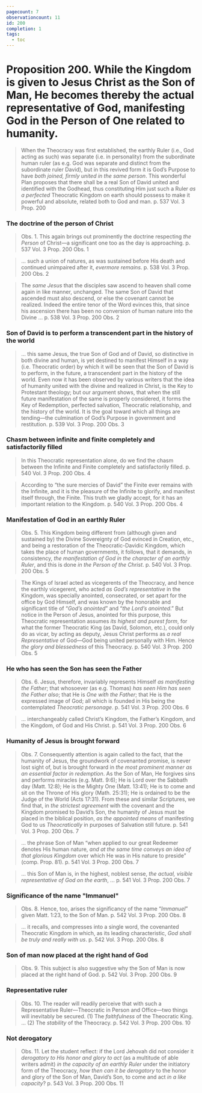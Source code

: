 ```yaml
---
pagecount: 7
observationcount: 11
id: 200
completion: 1
tags:
  - toc
---
```

# Proposition 200. While the Kingdom is given to Jesus Christ as the Son of Man, He becomes thereby the actual representative of God, manifesting God in the Person of One related to humanity.

>When the Theocracy was first established, the earthly Ruler (i.e., God acting as such) was separate (i.e. in personality) from the subordinate human ruler (as e.g. God was separate and distinct from the subordinate ruler David), but in this revived form it is God’s Purpose to have *both joined, firmly united in the same person*. This wonderful Plan proposes that there shall be a real Son of David united and identified with the Godhead, thus constituting Him just such a Ruler *as a perfected* Theocratic Kingdom on earth should possess to make it powerful and absolute, related both to God and man.
>p. 537 Vol. 3 Prop. 200
### The doctrine of the person of Christ
>Obs. 1. This again brings out prominently the doctrine respecting *the Person* of Christ—a significant one too as the day is approaching.
>p. 537 Vol. 3 Prop. 200 Obs. 1

>... such a union of natures, as was sustained before His death and continued unimpaired after it, *evermore remains*.
>p. 538 Vol. 3 Prop. 200 Obs. 2

>The *same Jesus* that the disciples saw ascend to heaven shall come again in like manner, unchanged. The same Son of David that ascended must also descend, or else the covenant cannot be realized. Indeed the entire tenor of the Word evinces this, that since his ascension there has been no conversion of human nature into the Divine ...
>p. 538 Vol. 3 Prop. 200 Obs. 2
### Son of David is to perform a transcendent part in the history of the world
>... this same Jesus, the true Son of God and of David, so distinctive in both divine and human, is yet destined to manifest Himself in a way (i.e. Theocratic order) by which it will be seen that the Son of David is to perform, in the future, a transcendent part in the history of the world. Even now it has been observed by various writers that the idea of humanity united with the divine and realized in Christ, is the Key to Protestant theology; but our argument shows, that when the still future manifestation of the same is properly considered, it forms the Key of Redemption, perfected salvation, Theocratic relationship, and the history of the world. It is the goal toward which all things are tending—the culmination of God’s Purpose in government and restitution.
>p. 539 Vol. 3 Prop. 200 Obs. 3
### Chasm between infinite and finite completely and satisfactorily filled
>In this Theocratic representation alone, do we find the chasm between the Infinite and Finite completely and satisfactorily filled.
>p. 540 Vol. 3 Prop. 200 Obs. 4

>According to “the sure mercies of David” the Finite ever remains with the Infinite, and it is the pleasure of the Infinite to glorify, and manifest itself through, the Finite. This truth we gladly accept, for it has an important relation to the Kingdom.
>p. 540 Vol. 3 Prop. 200 Obs. 4
### Manifestation of God in an earthly Ruler
>Obs. 5. This Kingdom being different from (although given and sustained by) the Divine Sovereignty of God evinced in Creation, etc., and being a restoration of the Theocratic-Davidic Kingdom, which takes the place of human governments, it follows, that it demands, in consistency, *the manifestation of God in the character of an earthly Ruler*, and this is done *in the Person of the Christ*.
>p. 540 Vol. 3 Prop. 200 Obs. 5

>The Kings of Israel acted as vicegerents of the Theocracy, and hence the earthly vicegerent, who acted *as God’s representative* in the Kingdom, was specially anointed, consecrated, or set apart for the office by God Himself, and was known by the honorable and significant title of “*God’s anointed*” and “*the Lord’s anointed*.” But notice in the Person of Jesus, anointed for this purpose, this Theocratic representation assumes *its highest and purest form*, for what the former Theocratic King (as David, Solomon, etc.), could only do as vicar, by acting as deputy, Jesus Christ performs as *a real Representative* of God—God being united personally with Him. Hence *the glory and blessedness* of this Theocracy.
>p. 540 Vol. 3 Prop. 200 Obs. 5
### He who has seen the Son has seen the Father
>Obs. 6. Jesus, therefore, invariably represents Himself *as manifesting the Father*; that whosoever (as e.g. Thomas) *has seen Him has seen the Father also*; that He is *One with the Father*; that He is the expressed image of God; all which is founded in His being the contemplated *Theocratic personage*.
>p. 541 Vol. 3 Prop. 200 Obs. 6

>... interchangeably called Christ’s Kingdom, the Father’s Kingdom, and the Kingdom, of God and His Christ.
>p. 541 Vol. 3 Prop. 200 Obs. 6
### Humanity of Jesus is brought forward
>Obs. 7. Consequently attention is again called to the fact, that the humanity of Jesus, the groundwork of covenanted promise, is never lost sight of, but is brought forward in *the most prominent manner as an essential factor in redemption*. As the Son of Man, He forgives sins and performs miracles (e.g. Matt. 9:6); He is Lord over the Sabbath day (Matt. 12:8); He is the Mighty One (Matt. 13:41); He is to come and sit on the Throne of His glory (Math. 25:31); He is ordained to be the Judge of the World (Acts 17:31). From these and similar Scriptures, we find that, in *the strictest agreement* with the covenant and the Kingdom promised to David’s Son, the humanity of Jesus must be placed in the biblical position, *as the appointed means* of manifesting God to us *Theocratically* in purposes of Salvation still future.
>p. 541 Vol. 3 Prop. 200 Obs. 7

>... the phrase Son of Man “when applied to our great Redeemer denotes His human nature, *and at the same time conveys an idea of that glorious Kingdom* over which He was in His nature to preside” (comp. Prop. 81).
>p. 541 Vol. 3 Prop. 200 Obs. 7

>... this Son of Man is, in the highest, noblest sense, *the actual, visible representative of God on the earth*, ...
>p. 541 Vol. 3 Prop. 200 Obs. 7
### Significance of the name "Immanuel"
>Obs. 8. Hence, too, arises the significancy of the name “*Immanuel*” given Matt. 1:23, to the Son of Man.
>p. 542 Vol. 3 Prop. 200 Obs. 8

>... it recalls, and compresses into a single word, the covenanted Theocratic Kingdom in which, as its leading characteristic, *God shall be truly and really with us*.
>p. 542 Vol. 3 Prop. 200 Obs. 8
### Son of man now placed at the right hand of God
>Obs. 9. This subject is also suggestive why the Son of Man is now placed at the right hand of God.
>p. 542 Vol. 3 Prop. 200 Obs. 9
### Representative ruler
>Obs. 10. The reader will readily perceive that with such a Representative Ruler—Theocratic in Person and Office—two things will inevitably be secured. (1) The *faithfulness* of the Theocratic King. ... (2) The *stability* of the Theocracy.
>p. 542 Vol. 3 Prop. 200 Obs. 10
### Not derogatory
>Obs. 11. Let the student reflect: if the Lord Jehovah did not consider it *derogatory to His honor and glory to act* (as a multitude of able writers admit) *in the capacity of an earthly Ruler* under the initiatory form of the Theocracy, *how then can it be derogatory* to the honor and glory of the Son of Man, David’s Son, to come and act *in a like capacity*?
>p. 543 Vol. 3 Prop. 200 Obs. 11